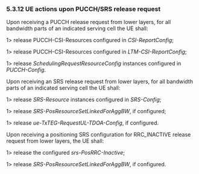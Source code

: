 ### 5.3.12 UE actions upon PUCCH/SRS release request

Upon receiving a PUCCH release request from lower layers, for all
bandwidth parts of an indicated serving cell the UE shall:

1\> release PUCCH-CSI-Resources configured in *CSI-ReportConfig*;

1\> release PUCCH-CSI-Resources configured in *LTM-CSI-ReportConfig*;

1\> release *SchedulingRequestResourceConfig* instances configured in
*PUCCH-Config*.

Upon receiving an SRS release request from lower layers, for all
bandwidth parts of an indicated serving cell the UE shall:

1\> release *SRS-Resource* instances configured in *SRS-Config*;

1\> release *SRS-PosResourceSetLinkedForAggBW*, if configured;

1\> release *ue-TxTEG-RequestUL-TDOA-Config*, if configured.

Upon receiving a positioning SRS configuration for RRC_INACTIVE release
request from lower layers, the UE shall:

1\> release the configured *srs-PosRRC-Inactive*;

1\> release *SRS-PosResourceSetLinkedForAggBW*, if configured.